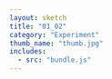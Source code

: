 ```yaml
---
layout: sketch
title: "01_02"
category: "Experiment"
thumb_name: "thumb.jpg"
includes:
  - src: "bundle.js"
---
```


